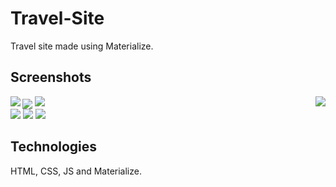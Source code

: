 # Travel-Site

Travel site made using Materialize.

## Screenshots 

<img src="https://i.pinimg.com/originals/ac/ed/50/aced504a02ca3a032aa56d6d6ecae3f9.png" align="left">
<img src="https://i.pinimg.com/originals/cc/fb/0b/ccfb0b3ddee3385c1ea108c8ec65e72a.png" align="right">
<img src="https://i.pinimg.com/originals/63/12/c2/6312c20641fbd0e2f2bb6ea9bf4bbc2f.png" align="center">
<img src="https://i.pinimg.com/originals/32/bd/28/32bd288bb0af9f0c37f0b486818b1b16.png"> <br>
<img src="https://i.pinimg.com/originals/7a/95/d8/7a95d872981cf317d31f3da6ce56a714.png">
<img src="https://i.pinimg.com/originals/35/c8/41/35c841ca9a6746a0038a7f1fc5a35dd6.png">
<img src="https://i.pinimg.com/originals/07/4d/a7/074da73240c9138816b481dba7161832.png">

## Technologies 

HTML, CSS, JS and Materialize.
